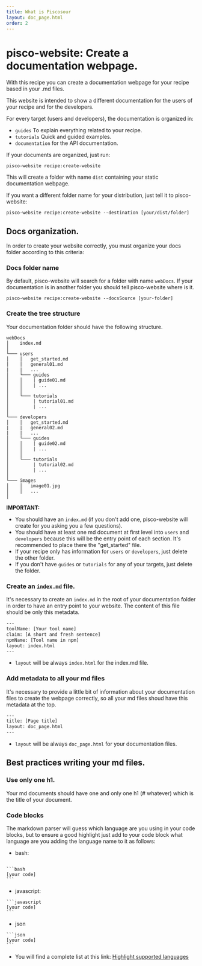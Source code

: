 ```yaml
---
title: What is Piscosour
layout: doc_page.html
order: 2
---
```


# pisco-website: Create a documentation webpage.

With this recipe you can create a documentation webpage for your recipe based in your .md files.

This website is intended to show a different documentation for the users of your recipe and for the developers.

For every target (users and developers), the documentation is organized in:

* ```guides``` To explain everything related to your recipe.
* ```tutorials``` Quick and guided examples.
* ```documentation``` for the API documentation.

If your documents are organized, just run:

```shell
pisco-website recipe:create-website
```

This will create a folder with name ```dist``` containing your static documentation webpage.

If you want a different folder name for your distribution, just tell it to pisco-website:
```shell
pisco-website recipe:create-website --destination [your/dist/folder]
```


## Docs organization.
In order to create your website correctly, you must organize your docs folder according to this criteria:

### Docs folder name
By default, pisco-website will search for a folder with name ```webDocs```. If your documentation is in another folder you should tell pisco-website where is it.

  ```shell
  pisco-website recipe:create-website --docsSource [your-folder]
  ```

### Create the tree structure
Your documentation folder should have the following structure.

  ```
  webDocs
  │    index.md
  │
  └─── users
  │    │   get_started.md
  |    |   general01.md
  |    |   ...
  │    └─── guides
  │    │    | guide01.md
  │    │    | ...
  │    │    
  │    └─── tutorials
  │         | tutorial01.md
  │         | ...
  │       
  └─── developers
  │    │   get_started.md
  |    |   general02.md
  |    |   ...
  │    └─── guides
  │    │    | guide02.md
  │    │    | ...
  │    │    
  │    └─── tutorials
  │         | tutorial02.md
  │         | ...
  │
  └─── images
  │    │   image01.jpg
  │    │   ...
  │
  ```

  **IMPORTANT:**
  * You should have an ```index.md``` (if you don't add one, pisco-website will create for you asking you a few questions).
  * You should have at least one md document at first level into ```users``` and ```developers``` because this will be the entry point of each section. It's recommended to place there the "get_started" file.
  * If your recipe only has information for ```users``` or ```developers```, just delete the other folder.
  * If you don't have ```guides``` or ```tutorials``` for any of your targets, just delete the folder.

### Create an ```index.md``` file.

It's necessary to create an ```index.md``` in the root of your documentation folder in order to have an entry point to your website.
The content of this file should be only this metadata.

```html
---
toolName: [Your tool name]
claim: [A short and fresh sentence]
npmName: [Tool name in npm]
layout: index.html
---
```

* ```layout``` will be always ```index.html``` for the index.md file.

### Add metadata to all your md files

It's necessary to provide a little bit of information about your documentation files to create the webpage correctly, so all your md files shoud have this metadata at the top.

```html
---
title: [Page title]
layout: doc_page.html
---
```

* ```layout``` will be always ```doc_page.html``` for your documentation files.



## Best practices writing your md files.

### Use only one h1.
Your md documents should have one and only one h1 (# whatever) which is the title of your document.

### Code blocks
The markdown parser will guess which language are you using in your code blocks, but to ensure a good highlight just add to your code block what language are you adding the language name to it as follows:

* bash:

~~~

```bash
[your code]
```
~~~

* javascript:

~~~
```javascript
[your code]
```
~~~

* json

~~~
```json
[your code]
```
~~~

* You will find a complete list at this link: [Highlight supported languages](https://highlightjs.org/static/demo/)

